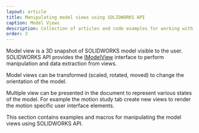 ```yaml
---
layout: article
title: Manipulating model views using SOLIDWORKS API
caption: Model Views
description: Collection of articles and code examples for working with 3D model views using SOLIDWORKS API
order: 3
---
```

Model view is a 3D snapshot of SOLIDWORKS model visible to the user. SOLIDWORKS API provides the [IModelView](http://help.solidworks.com/2018/english/api/sldworksapi/SolidWorks.Interop.sldworks~SolidWorks.Interop.sldworks.IModelView.html) interface to perform manipulation and data extraction from views.

Model views can be transformed (scaled, rotated, moved) to change the orientation of the model.

Multiple view can be presented in the document to represent various states of the model. For example the motion study tab create new views to render the motion specific user interface elements.

This section contains examples and macros for manipulating the model views using SOLIDWORKS API.
